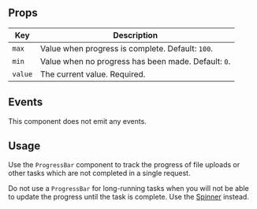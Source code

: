 ## Props

| Key | Description |
| --- | --- |
| `max` | Value when progress is complete. Default: `100`. |
| `min` | Value when no progress has been made. Default: `0`. |
| `value` | The current value. Required. |

## Events

This component does not emit any events.

## Usage

Use the `ProgressBar` component to track the progress of file uploads or other tasks which are not completed in a single request.

Do not use a `ProgressBar` for long-running tasks when you will not be able to update the progress until the task is complete. Use the [Spinner](#/component/Spinner) instead.

